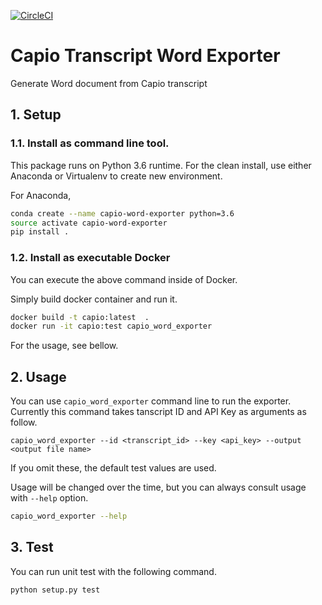 [![CircleCI](https://circleci.com/gh/mthrok/capio-word-exporter.svg?style=svg)](https://circleci.com/gh/mthrok/capio-word-exporter)

# Capio Transcript Word Exporter
Generate Word document from Capio transcript

## 1. Setup

### 1.1. Install as command line tool.

This package runs on Python 3.6 runtime.
For the clean install, use either Anaconda or Virtualenv to create new environment.

For Anaconda,

```bash
conda create --name capio-word-exporter python=3.6
source activate capio-word-exporter
pip install .
```

### 1.2. Install as executable Docker

You can execute the above command inside of Docker.

Simply build docker container and run it.

```bash
docker build -t capio:latest  .
docker run -it capio:test capio_word_exporter
```
For the usage, see bellow.


## 2. Usage

You can use `capio_word_exporter` command line to run the exporter.
Currently this command takes tanscript ID and API Key as arguments as follow. 

```
capio_word_exporter --id <transcript_id> --key <api_key> --output <output file name>
```

If you omit these, the default test values are used.

Usage will be changed over the time, but you can always consult usage with `--help` option.

```bash
capio_word_exporter --help
```


## 3. Test

You can run unit test with the following command.

```
python setup.py test
```
